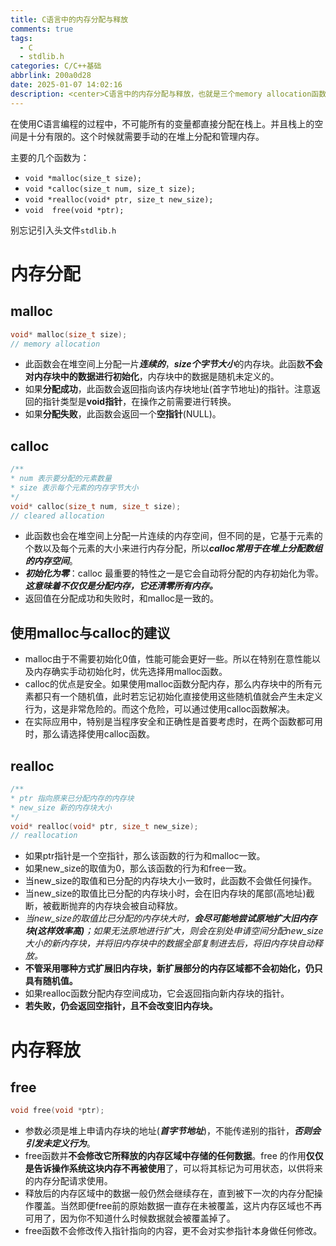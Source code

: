 ```yaml
---
title: C语言中的内存分配与释放
comments: true
tags:
  - C
  - stdlib.h
categories: C/C++基础
abbrlink: 200a0d28
date: 2025-01-07 14:02:16
description: <center>C语言中的内存分配与释放，也就是三个memory allocation函数和free函数。</center>
---
```


在使用C语言编程的过程中，不可能所有的变量都直接分配在栈上。并且栈上的空间是十分有限的。这个时候就需要手动的在堆上分配和管理内存。


主要的几个函数为：
- ```void *malloc(size_t size);```
- ```void *calloc(size_t num, size_t size);```
- ```void *realloc(void* ptr, size_t new_size);```
- ```void  free(void *ptr);```


别忘记引入头文件```stdlib.h```
<!--more1-->

# 内存分配




## malloc

```c
void* malloc(size_t size);
// memory allocation
```

- 此函数会在堆空间上分配一片***连续的***，***size个字节大小***的内存块。此函数**不会对内存块中的数据进行初始化**，内存块中的数据是随机未定义的。
- 如果**分配成功**，此函数会返回指向该内存块地址(首字节地址)的指针。注意返回的指针类型是**void指针**，在操作之前需要进行转换。
- 如果**分配失败**，此函数会返回一个**空指针**(NULL)。



## calloc

```c
/**
* num 表示要分配的元素数量
* size 表示每个元素的内存字节大小
*/
void* calloc(size_t num, size_t size);
// cleared allocation
```

- 此函数也会在堆空间上分配一片连续的内存空间，但不同的是，它基于元素的个数以及每个元素的大小来进行内存分配，所以***calloc常用于在堆上分配数组的内存空间***。
- ***初始化为零***：calloc 最重要的特性之一是它会自动将分配的内存初始化为零。***这意味着不仅仅是分配内存，它还清零所有内存。***
- 返回值在分配成功和失败时，和malloc是一致的。



## 使用malloc与calloc的建议

- malloc由于不需要初始化0值，性能可能会更好一些。所以在特别在意性能以及内存确实手动初始化时，优先选择用malloc函数。
- calloc的优点是安全。如果使用malloc函数分配内存，那么内存块中的所有元素都只有一个随机值，此时若忘记初始化直接使用这些随机值就会产生未定义行为，这是非常危险的。而这个危险，可以通过使用calloc函数解决。
- 在实际应用中，特别是当程序安全和正确性是首要考虑时，在两个函数都可用时，那么请选择使用calloc函数。



## realloc

```c
/**
* ptr 指向原来已分配内存的内存块
* new_size 新的内存块大小
*/
void* realloc(void* ptr, size_t new_size);
// reallocation
```

- 如果ptr指针是一个空指针，那么该函数的行为和malloc一致。
- 如果new_size的取值为0，那么该函数的行为和free一致。
- 当new_size的取值和已分配的内存块大小一致时，此函数不会做任何操作。
- 当new_size的取值比已分配的内存块小时，会在旧内存块的尾部(高地址)截断，被截断抛弃的内存块会被自动释放。
- *当new_size的取值比已分配的内存块大时，**会尽可能地尝试原地扩大旧内存块(这样效率高)**；如果无法原地进行扩大，则会在别处申请空间分配new_size大小的新内存块，并将旧内存块中的数据全部复制进去后，将旧内存块自动释放。*
- **不管采用哪种方式扩展旧内存块，新扩展部分的内存区域都不会初始化，仍只具有随机值。**
- 如果realloc函数分配内存空间成功，它会返回指向新内存块的指针。
- **若失败，仍会返回空指针，且不会改变旧内存块。**






# 内存释放


## free


```c
void free(void *ptr);
```

- 参数必须是堆上申请内存块的地址(***首字节地址***)，不能传递别的指针，***否则会引发未定义行为***。
- free函数并**不会修改它所释放的内存区域中存储的任何数据**。free 的作用**仅仅是告诉操作系统这块内存不再被使用**了，可以将其标记为可用状态，以供将来的内存分配请求使用。
- 释放后的内存区域中的数据一般仍然会继续存在，直到被下一次的内存分配操作覆盖。当然即便free前的原始数据一直存在未被覆盖，这片内存区域也不再可用了，因为你不知道什么时候数据就会被覆盖掉了。
- free函数不会修改传入指针指向的内容，更不会对实参指针本身做任何修改。

